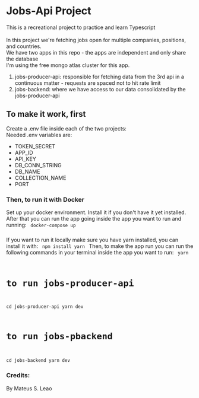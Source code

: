 # Jobs-Api Project
This is a recreational project to practice and learn Typescript <br><br>
In this project we're fetching jobs open for multiple companies, positions, and countries. <br>
We have two apps in this repo - the apps are independent and only share the database <br>
I'm using the free mongo atlas cluster for this app.
<ol>
<li>jobs-producer-api: responsible for fetching data from the 3rd api in a continuous matter - requests are spaced not to hit rate limit</li>
<li>jobs-backend: where we have access to our data consolidated by the jobs-producer-api</li>
</ol>

## To make it work, first
Create a .env file inside each of the two projects: <br>
Needed .env variables are:
<ul>
    <li>TOKEN_SECRET</li>
    <li>APP_ID</li>
    <li>API_KEY</li>
    <li>DB_CONN_STRING</li>
    <li>DB_NAME</li>
    <li>COLLECTION_NAME</li>
    <li>PORT</li>
</ul>

### Then, to run it with Docker
Set up your docker environment. Install it if you don't have it yet installed.
<br>
After that you can run the app going inside the app you want to run and running:
<code>
docker-compose up
</code>

###
If you want to run it locally make sure you have yarn installed, you can install it with:
<code>
npm install yarn
</code>
Then, to make the app run you can run the following commands in your terminal inside the app you want to run:
<code>
yarn
# to run jobs-producer-api
cd jobs-producer-api
yarn dev
# to run jobs-pbackend
cd jobs-backend
yarn dev
</code>
### Credits:
By Mateus S. Leao 